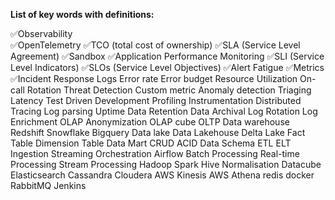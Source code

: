 **List of key words with definitions:**

✅Observability  
✅OpenTelemetry
✅TCO (total cost of ownership)
✅SLA (Service Level Agreement)
✅Sandbox 
✅Application Performance Monitoring
✅SLI (Service Level Indicators)
✅SLOs (Service Level Objectives)
✅Alert Fatigue
✅Metrics
✅Incident Response
Logs
Error rate
Error budget
Resource Utilization
On-call Rotation
Threat Detection
Custom metric
Anomaly detection
Triaging
Latency
Test Driven Development
Profiling
Instrumentation
Distributed Tracing
Log parsing
Uptime
Data Retention
Data Archival
Log Rotation
Log Enrichment
OLAP
Anonymization
OLAP cube
OLTP
Data warehouse
Redshift
Snowflake
Bigquery
Data lake
Data Lakehouse
Delta Lake
Fact Table
Dimension Table
Data Mart
CRUD
ACID
Data Schema
ETL
ELT
Ingestion
Streaming
Orchestration
Airflow
Batch Processing
Real-time Processing
Stream Processing
Hadoop
Spark
Hive
Normalisation
Datacube
Elasticsearch
Cassandra
Cloudera
AWS Kinesis
AWS Athena
redis
docker
RabbitMQ
Jenkins
